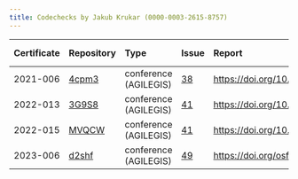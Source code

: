 ```yaml
---
title: Codechecks by Jakub Krukar (0000-0003-2615-8757)
---
```



|Certificate |Repository |Type                  |Issue |Report                                |Check date |
|:-------|:--------------------------------|:------------------|:---|:--------------------------|:----------|
|2021-006    |[4cpm3](https://osf.io/4cpm3)|conference (AGILEGIS) |[38](https://github.com/codecheckers/register/issues/38)|https://doi.org/10.17605/OSF.IO/4CPM3 |2021-06-10 |
|2022-013    |[3G9S8](https://osf.io/3G9S8)|conference (AGILEGIS) |[41](https://github.com/codecheckers/register/issues/41)|https://doi.org/10.17605/osf.io/3g9s8 |2022-07-09 |
|2022-015    |[MVQCW](https://osf.io/MVQCW)|conference (AGILEGIS) |[41](https://github.com/codecheckers/register/issues/41)|https://doi.org/10.17605/osf.io/mvqcw |2022-07-09 |
|2023-006    |[d2shf](https://osf.io/d2shf)|conference (AGILEGIS) |[49](https://github.com/codecheckers/register/issues/49)|https://doi.org/osf.io/d2shf          |2023-06-13 |

